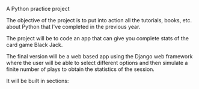 A Python practice project

The objective of the project is to put into action all the tutorials, books, etc. about Python that I've completed in the previous year.

The project will be to code an app that can give you complete stats of the card game Black Jack.

The final version will be a web based app using the Django web framework where the user will be able to select different options and then simulate a finite number of plays to obtain the statistics of the session.

It will be built in sections: